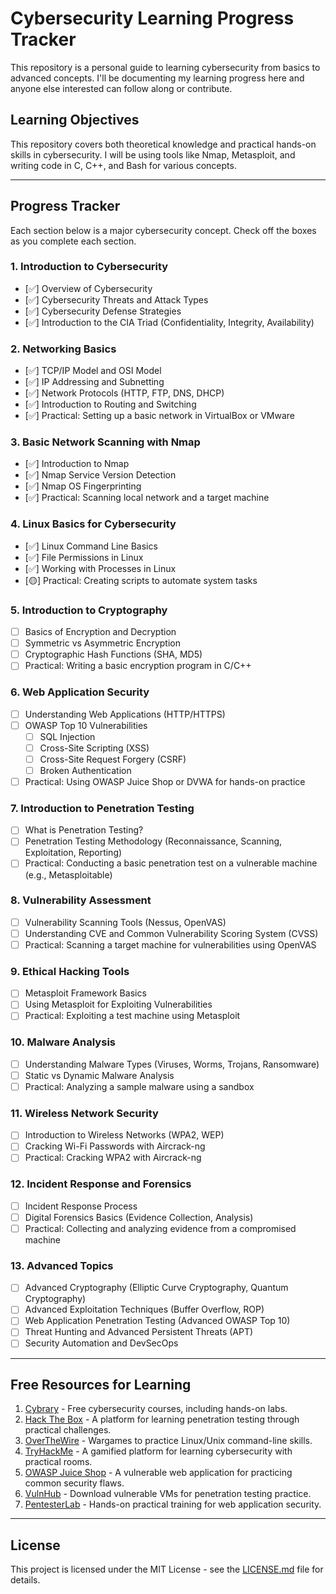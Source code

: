 # Cybersecurity Learning Progress Tracker

This repository is a personal guide to learning cybersecurity from basics to advanced concepts. I'll be documenting my learning progress here and anyone else interested can follow along or contribute.

## Learning Objectives
This repository covers both theoretical knowledge and practical hands-on skills in cybersecurity. I will be using tools like Nmap, Metasploit, and writing code in C, C++, and Bash for various concepts.

---

## Progress Tracker

Each section below is a major cybersecurity concept. Check off the boxes as you complete each section.

### 1. **Introduction to Cybersecurity**
- [✅] Overview of Cybersecurity
- [✅] Cybersecurity Threats and Attack Types
- [✅] Cybersecurity Defense Strategies
- [✅] Introduction to the CIA Triad (Confidentiality, Integrity, Availability)

### 2. **Networking Basics**
- [✅] TCP/IP Model and OSI Model
- [✅] IP Addressing and Subnetting
- [✅] Network Protocols (HTTP, FTP, DNS, DHCP)
- [✅] Introduction to Routing and Switching
- [✅] Practical: Setting up a basic network in VirtualBox or VMware

### 3. **Basic Network Scanning with Nmap**
- [✅] Introduction to Nmap
- [✅] Nmap Service Version Detection
- [✅] Nmap OS Fingerprinting
- [✅] Practical: Scanning local network and a target machine

### 4. **Linux Basics for Cybersecurity**
- [✅] Linux Command Line Basics
- [✅] File Permissions in Linux
- [✅] Working with Processes in Linux
- [🟡] Practical: Creating scripts to automate system tasks

### 5. **Introduction to Cryptography**
- [ ] Basics of Encryption and Decryption
- [ ] Symmetric vs Asymmetric Encryption
- [ ] Cryptographic Hash Functions (SHA, MD5)
- [ ] Practical: Writing a basic encryption program in C/C++

### 6. **Web Application Security**
- [ ] Understanding Web Applications (HTTP/HTTPS)
- [ ] OWASP Top 10 Vulnerabilities
  - [ ] SQL Injection
  - [ ] Cross-Site Scripting (XSS)
  - [ ] Cross-Site Request Forgery (CSRF)
  - [ ] Broken Authentication
- [ ] Practical: Using OWASP Juice Shop or DVWA for hands-on practice

### 7. **Introduction to Penetration Testing**
- [ ] What is Penetration Testing?
- [ ] Penetration Testing Methodology (Reconnaissance, Scanning, Exploitation, Reporting)
- [ ] Practical: Conducting a basic penetration test on a vulnerable machine (e.g., Metasploitable)

### 8. **Vulnerability Assessment**
- [ ] Vulnerability Scanning Tools (Nessus, OpenVAS)
- [ ] Understanding CVE and Common Vulnerability Scoring System (CVSS)
- [ ] Practical: Scanning a target machine for vulnerabilities using OpenVAS

### 9. **Ethical Hacking Tools**
- [ ] Metasploit Framework Basics
- [ ] Using Metasploit for Exploiting Vulnerabilities
- [ ] Practical: Exploiting a test machine using Metasploit

### 10. **Malware Analysis**
- [ ] Understanding Malware Types (Viruses, Worms, Trojans, Ransomware)
- [ ] Static vs Dynamic Malware Analysis
- [ ] Practical: Analyzing a sample malware using a sandbox

### 11. **Wireless Network Security**
- [ ] Introduction to Wireless Networks (WPA2, WEP)
- [ ] Cracking Wi-Fi Passwords with Aircrack-ng
- [ ] Practical: Cracking WPA2 with Aircrack-ng

### 12. **Incident Response and Forensics**
- [ ] Incident Response Process
- [ ] Digital Forensics Basics (Evidence Collection, Analysis)
- [ ] Practical: Collecting and analyzing evidence from a compromised machine

### 13. **Advanced Topics**
- [ ] Advanced Cryptography (Elliptic Curve Cryptography, Quantum Cryptography)
- [ ] Advanced Exploitation Techniques (Buffer Overflow, ROP)
- [ ] Web Application Penetration Testing (Advanced OWASP Top 10)
- [ ] Threat Hunting and Advanced Persistent Threats (APT)
- [ ] Security Automation and DevSecOps

---

## Free Resources for Learning
1. [Cybrary](https://www.cybrary.it) - Free cybersecurity courses, including hands-on labs.
2. [Hack The Box](https://www.hackthebox.eu) - A platform for learning penetration testing through practical challenges.
3. [OverTheWire](https://overthewire.org) - Wargames to practice Linux/Unix command-line skills.
4. [TryHackMe](https://tryhackme.com) - A gamified platform for learning cybersecurity with practical rooms.
5. [OWASP Juice Shop](https://owasp.org/www-project-juice-shop/) - A vulnerable web application for practicing common security flaws.
6. [VulnHub](https://www.vulnhub.com) - Download vulnerable VMs for penetration testing practice.
7. [PentesterLab](https://www.pentesterlab.com) - Hands-on practical training for web application security.

---

## License

This project is licensed under the MIT License - see the [LICENSE.md](LICENSE.md) file for details.

